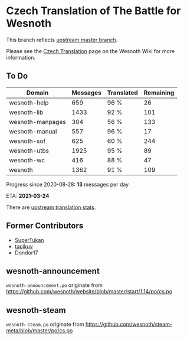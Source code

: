 # Czech Translation of The Battle for Wesnoth

This branch reflects [upstream master branch](https://github.com/wesnoth/wesnoth/tree/master).

Please see the [Czech Translation](https://wiki.wesnoth.org/CzechTranslation) page on the Wesnoth Wiki for more information.
## To Do

Domain | Messages | Translated | Remaining
------ | -------- | ---------- | ---------
wesnoth-help | 659 | 96 % | 26
wesnoth-lib | 1433 | 92 % | 101
wesnoth-manpages | 304 | 56 % | 133
wesnoth-manual | 557 | 96 % | 17
wesnoth-sof | 625 | 60 % | 244
wesnoth-utbs | 1925 | 95 % | 89
wesnoth-wc | 416 | 88 % | 47
wesnoth | 1362 | 91 % | 109

Progress since 2020-08-28: **13** messages per day

ETA: **2021-03-24**

There are [upstream translation stats](https://www.wesnoth.org/gettext/?view=langs&version=master&lang=cs).

## Former Contributors
- [SuperTukan](https://github.com/SuperTukan)
- [tapikuv](https://github.com/tapikuv)
- Dondor17

## wesnoth-announcement
`wesnoth-announcement.po` originate from https://github.com/wesnoth/website/blob/master/start/1.14/po/cs.po

## wesnoth-steam
`wesnoth-steam.po` originate from https://github.com/wesnoth/steam-meta/blob/master/po/cs.po
